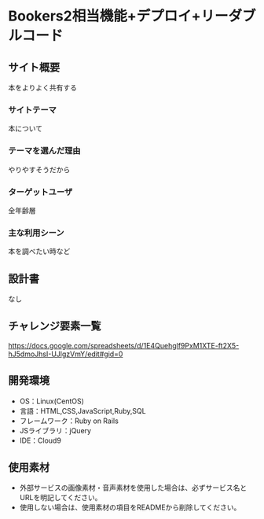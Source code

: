 # Bookers2相当機能+デプロイ+リーダブルコード

## サイト概要

本をよりよく共有する　

### サイトテーマ

本について

### テーマを選んだ理由

やりやすそうだから

### ターゲットユーザ

全年齢層

### 主な利用シーン

本を調べたい時など

## 設計書

なし

## チャレンジ要素一覧
<https://docs.google.com/spreadsheets/d/1E4Quehglf9PxM1XTE-ft2X5-hJ5dmoJhsI-UJlgzVmY/edit#gid=0>

## 開発環境
- OS：Linux(CentOS)
- 言語：HTML,CSS,JavaScript,Ruby,SQL
- フレームワーク：Ruby on Rails
- JSライブラリ：jQuery
- IDE：Cloud9

## 使用素材
- 外部サービスの画像素材・音声素材を使用した場合は、必ずサービス名とURLを明記してください。
- 使用しない場合は、使用素材の項目をREADMEから削除してください。
